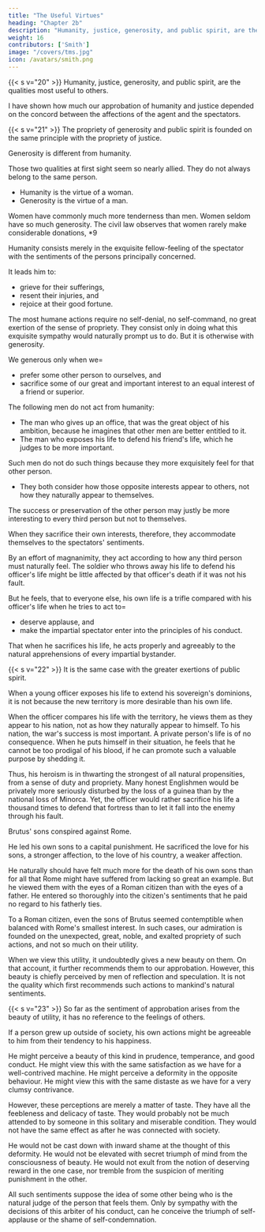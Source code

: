 ```yaml
---
title: "The Useful Virtues"
heading: "Chapter 2b"
description: "Humanity, justice, generosity, and public spirit, are the qualities most useful to others"
weight: 16
contributors: ['Smith']
image: "/covers/tms.jpg"
icon: /avatars/smith.png
---
```



{{< s v="20" >}} Humanity, justice, generosity, and public spirit, are the qualities most useful to others.

I have shown how much our approbation of humanity and justice depended on the concord between the affections of the agent and the spectators.

{{< s v="21" >}} The propriety of generosity and public spirit is founded on the same principle with the propriety of justice.

Generosity is different from humanity.

Those two qualities at first sight seem so nearly allied. They do not always belong to the same person.
- Humanity is the virtue of a woman.
- Generosity is the virtue of a man.

Women have commonly much more tenderness than men. Women seldom have so much generosity. The civil law observes that women rarely make considerable donations, *9


Humanity consists merely in the exquisite fellow-feeling of the spectator with the sentiments of the persons principally concerned.

It leads him to:
- grieve for their sufferings,
- resent their injuries, and
- rejoice at their good fortune.

The most humane actions require no self-denial, no self-command, no great exertion of the sense of propriety.
They consist only in doing what this exquisite sympathy would naturally prompt us to do.
But it is otherwise with generosity.

We generous only when we= 
- prefer some other person to ourselves, and
- sacrifice some of our great and important interest to an equal interest of a friend or superior.

The following men do not act from humanity:
- The man who gives up an office, that was the great object of his ambition, because he imagines that other men are better entitled to it.
- The man who exposes his life to defend his friend's life, which he judges to be more important.

Such men do not do such things because they more exquisitely feel for that other person.
- They both consider how those opposite interests appear to others, not how they naturally appear to themselves.

The success or preservation of the other person may justly be more interesting to every third person but not to themselves.

When they sacrifice their own interests, therefore, they accommodate themselves to the spectators' sentiments.

By an effort of magnanimity, they act according to how any third person must naturally feel.
The soldier who throws away his life to defend his officer's life might be little affected by that officer's death if it was not his fault.

But he feels, that to everyone else, his own life is a trifle compared with his officer's life when he tries to act to= 
- deserve applause, and
- make the impartial spectator enter into the principles of his conduct.

That when he sacrifices his life, he acts properly and agreeably to the natural apprehensions of every impartial bystander.


{{< s v="22" >}} It is the same case with the greater exertions of public spirit.

When a young officer exposes his life to extend his sovereign's dominions, it is not because the new territory is more desirable than his own life.

When the officer compares his life with the territory, he views them as they appear to his nation, not as how they naturally appear to himself.
To his nation, the war's success is most important.
A private person's life is of no consequence.
When he puts himself in their situation, he feels that he cannot be too prodigal of his blood, if he can promote such a valuable purpose by shedding it.

Thus, his heroism is in thwarting the strongest of all natural propensities, from a sense of duty and propriety.
Many honest Englishmen would be privately more seriously disturbed by the loss of a guinea than by the national loss of Minorca.
Yet, the officer would rather sacrifice his life a thousand times to defend that fortress than to let it fall into the enemy through his fault.

Brutus' sons conspired against Rome.

He led his own sons to a capital punishment.
He sacrificed the love for his sons, a stronger affection, to the love of his country, a weaker affection.

He naturally should have felt much more for the death of his own sons than for all that Rome might have suffered from lacking so great an example.
But he viewed them with the eyes of a Roman citizen than with the eyes of a father.
He entered so thoroughly into the citizen's sentiments that he paid no regard to his fatherly ties.

To a Roman citizen, even the sons of Brutus seemed contemptible when balanced with Rome's smallest interest.
In such cases, our admiration is founded on the unexpected, great, noble, and exalted propriety of such actions, and not so much on their utility.

When we view this utility, it undoubtedly gives a new beauty on them.
On that account, it further recommends them to our approbation.
However, this beauty is chiefly perceived by men of reflection and speculation.
It is not the quality which first recommends such actions to mankind's natural sentiments.


{{< s v="23" >}} So far as the sentiment of approbation arises from the beauty of utility, it has no reference to the feelings of others.

If a person grew up outside of society, his own actions might be agreeable to him from their tendency to his happiness.

He might perceive a beauty of this kind in prudence, temperance, and good conduct.
He might view this with the same satisfaction as we have for a well-contrived machine.
He might perceive a deformity in the opposite behaviour.
He might view this with the same distaste as we have for a very clumsy contrivance.

However, these perceptions are merely a matter of taste.
They have all the feebleness and delicacy of taste.
They would probably not be much attended to by someone in this solitary and miserable condition.
They would not have the same effect as after he was connected with society.

He would not be cast down with inward shame at the thought of this deformity.
He would not be elevated with secret triumph of mind from the consciousness of beauty.
He would not exult from the notion of deserving reward in the one case, nor tremble from the suspicion of meriting punishment in the other.

All such sentiments suppose the idea of some other being who is the natural judge of the person that feels them.
Only by sympathy with the decisions of this arbiter of his conduct, can he conceive the triumph of self-applause or the shame of self-condemnation.
